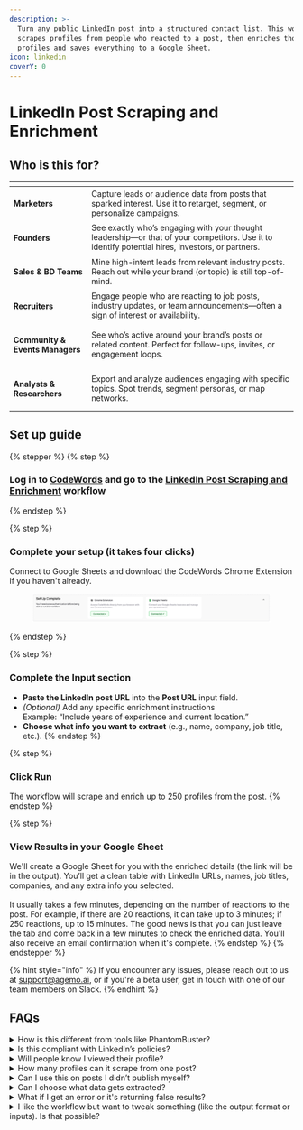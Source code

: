 ```yaml
---
description: >-
  Turn any public LinkedIn post into a structured contact list. This workflow
  scrapes profiles from people who reacted to a post, then enriches those
  profiles and saves everything to a Google Sheet.
icon: linkedin
coverY: 0
---
```


# LinkedIn Post Scraping and Enrichment

## Who is this for?

<table data-view="cards"><thead><tr><th></th><th></th></tr></thead><tbody><tr><td><h4>Marketers</h4></td><td>Capture leads or audience data from posts that sparked interest. Use it to retarget, segment, or personalize campaigns.</td></tr><tr><td><h4>Founders</h4></td><td>See exactly who’s engaging with your thought leadership—or that of your competitors. Use it to identify potential hires, investors, or partners.</td></tr><tr><td><h4>Sales &#x26; BD Teams</h4></td><td>Mine high-intent leads from relevant industry posts. Reach out while your brand (or topic) is still top-of-mind.</td></tr><tr><td><h4>Recruiters</h4></td><td>Engage people who are reacting to job posts, industry updates, or team announcements—often a sign of interest or availability.</td></tr><tr><td><h4>Community &#x26; Events Managers</h4></td><td>See who’s active around your brand’s posts or related content. Perfect for follow-ups, invites, or engagement loops.</td></tr><tr><td><h4>Analysts &#x26; Researchers</h4></td><td>Export and analyze audiences engaging with specific topics. Spot trends, segment personas, or map networks.</td></tr></tbody></table>

## Set up guide

{% stepper %}
{% step %}
### Log in to [CodeWords](https://codewords.agemo.ai/) and go to the [LinkedIn Post Scraping and Enrichment](https://codewords.agemo.ai/run/scrape_and_enrich_linkedin_post_to_google_sheets) workflow
{% endstep %}

{% step %}
### Complete your setup (it takes four clicks)

Connect to Google Sheets and download the CodeWords Chrome Extension if you haven't already.

<figure><img src="../../.gitbook/assets/Screenshot 2025-05-28 at 16.35.26.png" alt=""><figcaption></figcaption></figure>
{% endstep %}

{% step %}
### Complete the Input section

* **Paste the LinkedIn post URL** into the **Post URL** input field.
* _(Optional)_ Add any specific enrichment instructions\
  Example: “Include years of experience and current location.”
* **Choose what info you want to extract** (e.g., name, company, job title, etc.).
{% endstep %}

{% step %}
### Click Run

The workflow will scrape and enrich up to 250 profiles from the post.&#x20;
{% endstep %}

{% step %}
### View Results in your Google Sheet

We'll create a Google Sheet for you with the enriched details (the link will be in the output). You’ll get a clean table with LinkedIn URLs, names, job titles, companies, and any extra info you selected.\
\
It usually takes a few minutes, depending on the number of reactions to the post. For example, if there are 20 reactions, it can take up to 3 minutes; if 250 reactions, up to 15 minutes. The good news is that you can just leave the tab and come back in a few minutes to check the enriched data. You'll also receive an email confirmation when it's complete.
{% endstep %}
{% endstepper %}

{% hint style="info" %}
If you encounter any issues, please reach out to us at support@agemo.ai, or if you're a beta user, get in touch with one of our team members on Slack.
{% endhint %}

## FAQs

<details>

<summary>How is this different from tools like PhantomBuster? </summary>

This workflow is easier to use, more flexible, and much more affordable.&#x20;

* **No setup or coding required.** Just paste a URL and run.
* **Customizable**. You can specify what data to extract in plain English.
* **Lower cost**. Runs typically cost **under $1**, compared to PhantomBuster’s significantly higher pricing.
* **Everything stays in your browser.** None of your data is being uploaded to a remote server.

</details>

<details>

<summary>Is this compliant with LinkedIn’s policies?</summary>

Yes. The workflow scrapes publicly available data from non-authenticated LinkedIn views, staying compliant with LinkedIn’s Terms of Service.

</details>

<details>

<summary>Will people know I viewed their profile?</summary>

That depends on **their privacy settings** and whether you have LinkedIn open in an active browser window. Some users may see a profile view if their settings show all visitors. If you're concerned, we recommend using LinkedIn in private or logged-out mode.

</details>

<details>

<summary>How many profiles can it scrape from one post?</summary>

Up to **250 profiles per post** for now. We're working on increasing that limit soon. This cap is in place to stay within LinkedIn usage boundaries and ensure compliance with their ToS.

</details>

<details>

<summary>Can I use this on posts I didn’t publish myself?</summary>

Yes—any **public** LinkedIn post can be scraped, regardless of who posted it.

</details>

<details>

<summary>Can I choose what data gets extracted?</summary>

Absolutely. You can check off the standard fields you want (e.g., job title, company) and also add free-text instructions for custom enrichment.

</details>

<details>

<summary>What if I get an error or it's returning false results?</summary>

If you notice something off, just let us know via the chat widget on CodeWords, at support@agemo.ai, or on Slack if you're in our Beta group. We’re constantly improving our workflows.

</details>

<details>

<summary>I like the workflow but want to tweak something (like the output format or inputs). Is that possible?</summary>

Yes! Just reach out via the chat widget on CodeWords and type in the variation you'd like. Plus, we're rolling out an edit feature soon, so you'll be able to customize workflows on your own with just a few clicks or a message.

</details>

